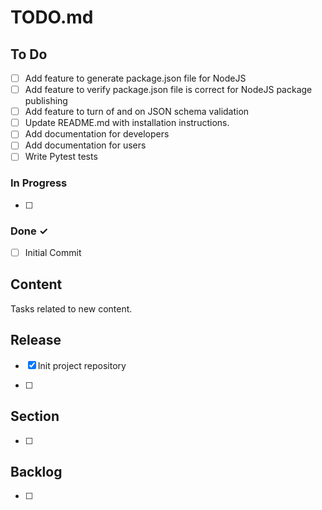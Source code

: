 # TODO.md

## To Do

- [ ] Add feature to generate package.json file for NodeJS
- [ ] Add feature to verify package.json file is correct for NodeJS package publishing
- [ ] Add feature to turn of and on JSON schema validation
- [ ] Update README.md with installation instructions.
- [ ] Add documentation for developers
- [ ] Add documentation for users
- [ ] Write Pytest tests

### In Progress

- [ ]

### Done ✓

- [ ] Initial Commit

## Content

Tasks related to new content.

## Release

- [x] Init project repository

- [ ]

## Section

- [ ]

## Backlog

- [ ]
